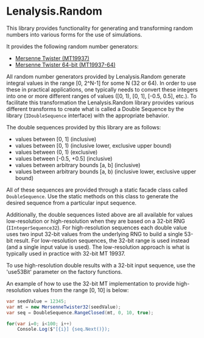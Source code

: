 # Lenalysis.Random

This library provides functionality for generating and transforming
random numbers into various forms for the use of simulations.

It provides the following random number generators:

* [Mersenne Twister (MT19937)](https://en.wikipedia.org/wiki/Mersenne_Twister)
* [Mersenne Twister 64-bit (MT19937-64)](https://en.wikipedia.org/wiki/Mersenne_Twister)

All random number generators provided by Lenalysis.Random generate 
integral values in the range [0, 2^N-1] for some N (32 or 64).  In 
order to use these in practical applications, one typically needs to
convert these integers into one or more different ranges of values 
([0, 1), [0, 1], [-0.5, 0.5], etc.).  To facilitate this transformation
the Lenalysis.Random library provides various different transforms to
create what is called a Double Sequence by the library 
(`IDoubleSequence` interface) with the appropriate behavior.

The double sequences provided by this library are as follows:

* values between [0, 1] (inclusive)
* values between [0, 1) (inclusive lower, exclusive upper bound)
* values between (0, 1) (exclusive)
* values between [-0.5, +0.5] (inclusive)
* values between arbitrary bounds [a, b] (inclusive)
* values between arbitrary bounds [a, b) (inclusive lower, exclusive upper bound)

All of these sequences are provided through a static facade class called
`DoubleSequence`.  Use the static methods on this class to generate the desired
sequence from a particular input sequence.

Additionally, the double sequences listed above are all available
for values low-resolution or high-resolution when they are based
on a 32-bit RNG (`IIntegerSequence32`).  For high-resolution sequences
each double value uses two input 32-bit values from the underlying RNG
to build a single 53-bit result.  For low-resolution sequences, the 
32-bit range is used instead (and a single input value is used).  The
low-resolution approach is what is typically used in practice with 32-bit
MT 19937.

To use high-resolution double results with a 32-bit input sequence,
use the 'use53Bit' parameter on the factory functions.

An example of how to use the 32-bit MT implementation to provide 
high-resolution values from the range [0, 10] is below:

```c#
var seedValue = 12345;
var mt = new MersenneTwister32(seedValue);
var seq = DoubleSequence.RangeClosed(mt, 0, 10, true);

for(var i=0; i<100; i++)
    Console.Log($"[{i}] {seq.Next()});
```